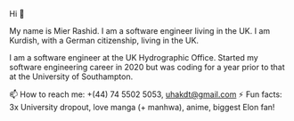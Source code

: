 Hi 😬

My name is Mier Rashid. I am a software engineer living in the UK.
I am Kurdish, with a German citizenship, living in the UK.

I am a software engineer at the UK Hydrographic Office.
Started my software engineering career in 2020 but was coding for a year prior to that at the University of Southampton.

📫 How to reach me: +(44) 74  5502 5053, uhakdt@gmail.com
⚡ Fun facts: 3x University dropout, love manga (+ manhwa), anime, biggest Elon fan!

